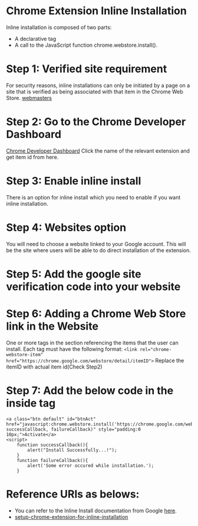 # Chrome Extension Inline Installation
Inline installation is composed of two parts:
* A declarative <link> tag
* A call to the JavaScript function chrome.webstore.install().

# Step 1: Verified site requirement
For security reasons, inline installations can only be initiated by a page on a site that is verified as being associated with that item in the Chrome Web Store. 
[webmasters](https://www.google.com/webmasters/tools/home?hl=en)

# Step 2: Go to the Chrome Developer Dashboard
[Chrome Developer Dashboard](https://chrome.google.com/webstore/developer/dashboard)
Click the name of the relevant extension and get item id from here.

# Step 3: Enable inline install
There is an option for inline install which you need to enable if you want inline installation.

# Step 4: Websites option
You will need to choose a website linked to your Google account. This will be the site where users will be able to do direct installation of the extension.

# Step 5: Add the google site verification code into your website
<meta name="google-site-verification" content="Dz-jhfg8795834984534534VLTNjmDuppIps-vgfhfgGG" />

# Step 6: Adding a Chrome Web Store link in the Website
One or more <link> tags in the <head> section referencing the items that the user can install. 
Each <link> tag must have the following format:
`<link rel="chrome-webstore-item" href="https://chrome.google.com/webstore/detail/itemID">`
Replace the itemID with actual item id(Check Step2)

# Step 7: Add the below code in the inside <body> tag

```
<a class="btn default" id="btnAct" href="javascript:chrome.webstore.install('https://chrome.google.com/webstore/detail/jgbloeglgbldipmjdeegdeibgehdcofk', successCallback, failureCallback)" style="padding:0 10px;">Activate</a>
<script>
    function successCallback(){
        alert("Install Successfully...!");
    }
    function failureCallback(){
        alert('Some error occured while installation.');
    }
```

# Reference URls as belows:
* You can refer to the Inline Install documentation from Google [here](https://developer.chrome.com/webstore/inline_installation?hl=en).
* [setup-chrome-extension-for-inline-installation](http://noelarlante.com/setup-chrome-extension-for-inline-installation/)

